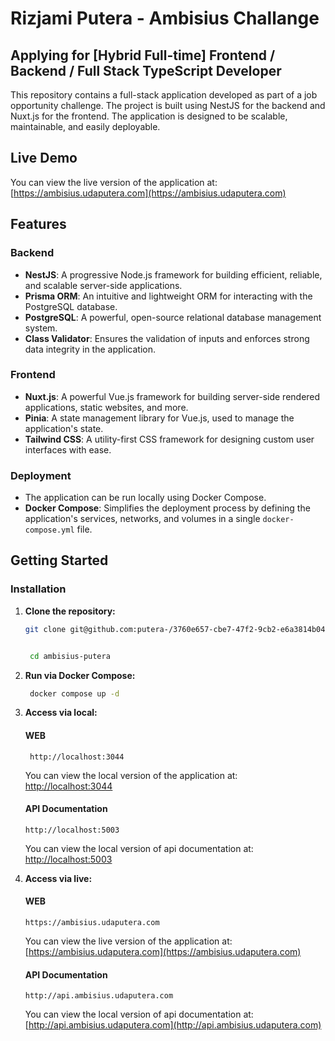 # Rizjami Putera - Ambisius Challange

## Applying for [Hybrid Full-time] Frontend / Backend / Full Stack TypeScript Developer

This repository contains a full-stack application developed as part of a job opportunity challenge. The project is built using NestJS for the backend and Nuxt.js for the frontend. The application is designed to be scalable, maintainable, and easily deployable.

## Live Demo

You can view the live version of the application at: [https://ambisius.udaputera.com](https://ambisius.udaputera.com)

## Features

### Backend

- **NestJS**: A progressive Node.js framework for building efficient, reliable, and scalable server-side applications.
- **Prisma ORM**: An intuitive and lightweight ORM for interacting with the PostgreSQL database.
- **PostgreSQL**: A powerful, open-source relational database management system.
- **Class Validator**: Ensures the validation of inputs and enforces strong data integrity in the application.

### Frontend

- **Nuxt.js**: A powerful Vue.js framework for building server-side rendered applications, static websites, and more.
- **Pinia**: A state management library for Vue.js, used to manage the application's state.
- **Tailwind CSS**: A utility-first CSS framework for designing custom user interfaces with ease.

### Deployment

- The application can be run locally using Docker Compose.
- **Docker Compose**: Simplifies the deployment process by defining the application's services, networks, and volumes in a single `docker-compose.yml` file.

## Getting Started

### Installation

1. **Clone the repository:**

   ```bash
   git clone git@github.com:putera-/3760e657-cbe7-47f2-9cb2-e6a3814b0464.git ambisius-putera


    cd ambisius-putera
   ```

2. **Run via Docker Compose:**

   ```bash
    docker compose up -d
   ```

3. **Access via local:**

   #### WEB

   ```
    http://localhost:3044
   ```

   You can view the local version of the application at: [http://localhost:3044](http://localhost:3044)

   #### API Documentation

   ```
   http://localhost:5003
   ```

   You can view the local version of api documentation at: [http://localhost:5003](http://localhost:5003)

4. **Access via live:**

   #### WEB

   ```
   https://ambisius.udaputera.com
   ```

   You can view the live version of the application at: [https://ambisius.udaputera.com](https://ambisius.udaputera.com)

   #### API Documentation

   ```
   http://api.ambisius.udaputera.com
   ```

   You can view the local version of api documentation at: [http://api.ambisius.udaputera.com](http://api.ambisius.udaputera.com)
